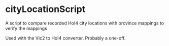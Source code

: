 # cityLocationScript
A script to compare recorded HoI4 city locations with province mappings to verify the mappings

Used with the Vic2 to HoI4 converter. Probably a one-off.
